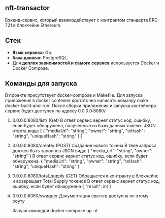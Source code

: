 ## nft-transactor

Бэкенд-сервис, который взаимодействует с контрактом стандарта ERC-721 в блокчейне Ethereum.

## Стек
- **Язык сервиса:** Go. 
- **База данных:** PostgreSQL. 
- Для **деплоя зависимостей и самого сервиса** используется Docker и Docker Compose.

## Команды для запуска
В проекте присутствует docker-compose и Makefile. Для запуска приложения в docker conteiner достаточно написать команду make docker-build-and-run. После сборки приложения и запуска контейнера сервис будет доступен по адресу 0.0.0.0:8080/
1. 0.0.0.0:8080/list/ (Get)
    В ответ сервис вернет статус код, ошибку, если будет обнаружена, полученные из базы данных токены. JSON ответа вида: 
    [
       {
            "mediaUrl": "string",
            "owner": "string",
            "txHash": "string",
            "uniqueHash": "string"
        }
    ]
2. 0.0.0.0:8080/create/ (POST) Создание нового токена
    В теле запроса должен быть заполнен JSON вида:
        {
            "media_url": "string",
            "owner": "string"
        }
    В ответ сервис вернет статус код, ошибку, если будет обнаружена.
        {
            "mediaUrl": "string",
            "owner": "string",
            "txHash": "string",
            "uniqueHash": "string"
        }
3. 0.0.0.0:8080/total_supply (GET) Обращается к контракту в блокчейне и возвращает Total Supply токенов
    В ответ сервис вернет статус код, ошибку, если будет обнаружена
    {
        "result": int
    }
4.  0.0.0.0:8080/swagger 
    Документация сваггер доступна по этому роуту

    Запуск командой docker-compose up -d 